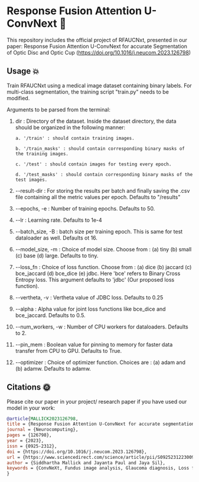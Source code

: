 # Response Fusion Attention U-ConvNext 🚀
This repository includes the official project of RFAUCNxt, presented in our paper: Response Fusion Attention U-ConvNext for accurate Segmentation of Optic Disc and Optic Cup (https://doi.org/10.1016/j.neucom.2023.126798) 


## Usage 💥

Train RFAUCNxt using a medical image dataset containing binary labels. For multi-class segmentation, the training script "train.py" needs to be modified.

Arguments to be parsed from the terminal:

1. dir : Directory of the dataset. Inside the dataset directory, the data should be organized in the following manner:
   
   ```raw
   a. '/train' : should contain training images.
   
   b. '/train_masks' : should contain corresponding binary masks of the training images.

   c. '/test' : should contain images for testing every epoch.

   d. '/test_masks' : should contain corresponding binary masks of the test images.
   ```
2. --result-dir : For storing the results per batch and finally saving the .csv file containing all the metric values per epoch. Defaults to "/results"
3. --epochs, -e : Number of training epochs. Defaults to 50.
4. --lr : Learning rate. Defaults to 1e-4
5. --batch_size, -B : batch size per training epoch. This is same for test dataloader as well. Defaults ot 16.
6. --model_size, -m :  Choice of model size. Choose from : (a) tiny (b) small (c) base (d) large. Defaults to tiny.
7. --loss_fn : Choice of loss function. Choose from : (a) dice (b) jaccard (c) bce_jaccard (d) bce_dice (e) jdbc. Here 'bce' refers to Binary Cross Entropy loss. This argument defaults to 'jdbc' (Our proposed loss function).
8. --vertheta, -v : Vertheta value of JDBC loss. Defaults to 0.25
9. --alpha : Alpha value for joint loss functions like bce_dice and bce_jaccard. Defaults to 0.5.
10. --num_workers, -w : Number of CPU workers for dataloaders. Defaults to 2.
11. --pin_mem : Boolean value for pinning to memory for faster data transfer from CPU to GPU. Defaults to True.
12. --optimizer : Choice of optimizer function. Choices are : (a) adam and (b) adamw. Defaults to adamw.
    
## Citations 🌞

Please cite our paper in your project/ research paper if you have used our model in your work: 

```bibtex
@article{MALLICK2023126798,
title = {Response Fusion Attention U-ConvNext for accurate segmentation of optic disc and optic cup},
journal = {Neurocomputing},
pages = {126798},
year = {2023},
issn = {0925-2312},
doi = {https://doi.org/10.1016/j.neucom.2023.126798},
url = {https://www.sciencedirect.com/science/article/pii/S0925231223009219},
author = {Siddhartha Mallick and Jayanta Paul and Jaya Sil},
keywords = {ConvNeXt, Fundus image analysis, Glaucoma diagnosis, Loss function, Semantic segmentation, U-Net}
}
```

